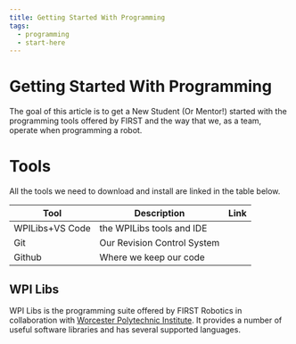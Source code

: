 ```yaml
---
title: Getting Started With Programming
tags:
  - programming
  - start-here
---
```

# Getting Started With Programming
The goal of this article is to get a New Student (Or Mentor!) started with the programming tools offered by FIRST and the way that we, as a team, operate when programming a robot. 

# Tools
All the tools we need to download and install are linked in the table below. 

| Tool            | Description                 | Link |
| --------------- | --------------------------- | ---- |
| WPILibs+VS Code | the WPILibs tools and IDE   |      |
| Git             | Our Revision Control System |      |
| Github          | Where we keep our code      |      |

## WPI Libs 

WPI Libs is the programming suite offered by FIRST Robotics in collaboration with [Worcester Polytechnic Institute](https://www.wpi.edu/). It provides a number of useful software libraries and has several supported languages. 